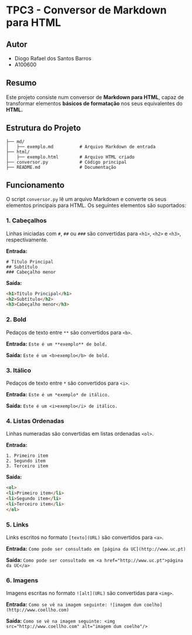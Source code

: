 # TPC3 - Conversor de Markdown para HTML

## Autor
- Diogo Rafael dos Santos Barros
- A100600

## Resumo
Este projeto consiste num conversor de **Markdown para HTML**, capaz de transformar elementos **básicos de formatação** nos seus equivalentes do **HTML.**

## Estrutura do Projeto
```
├── md/
│   ├── exemplo.md          # Arquivo Markdown de entrada
├── html/
│   ├── exemplo.html        # Arquivo HTML criado
├── conversor.py            # Código principal
├── README.md               # Documentação
```

## Funcionamento
O script `conversor.py` lê um arquivo Markdown e converte os seus elementos principais para HTML. Os seguintes elementos são suportados:

### 1. Cabeçalhos
Linhas iniciadas com `#`, `##` ou `###` são convertidas para `<h1>`, `<h2>` e `<h3>`, respectivamente.

**Entrada:**
```
# Título Principal
## Subtítulo
### Cabeçalho menor
```

**Saída:**
```html
<h1>Título Principal</h1>
<h2>Subtítulo</h2>
<h3>Cabeçalho menor</h3>
```

### 2. Bold
Pedaços de texto entre `**` são convertidos para `<b>`.

**Entrada:** `Este é um **exemplo** de bold.`

**Saída:** `Este é um <b>exemplo</b> de bold.`

### 3. Itálico
Pedaços de texto entre `*` são convertidos para `<i>`.

**Entrada:** `Este é um *exemplo* de itálico.`

**Saída:** `Este é um <i>exemplo</i> de itálico.`

### 4. Listas Ordenadas
Linhas numeradas são convertidas em listas ordenadas `<ol>`.

**Entrada:**
```
1. Primeiro item
2. Segundo item
3. Terceiro item
```

**Saída:**
```html
<ol>
<li>Primeiro item</li>
<li>Segundo item</li>
<li>Terceiro item</li>
</ol>
```

### 5. Links
Links escritos no formato `[texto](URL)` são convertidos para `<a>`.

**Entrada:** `Como pode ser consultado em [página da UC](http://www.uc.pt)`

**Saída:** `Como pode ser consultado em <a href="http://www.uc.pt">página da UC</a>`

### 6. Imagens
Imagens escritas no formato `![alt](URL)` são convertidas para `<img>`.

**Entrada:** `Como se vê na imagem seguinte: ![imagem dum coelho](http://www.coellho.com)`

**Saída:** `Como se vê na imagem seguinte: <img src="http://www.coellho.com" alt="imagem dum coelho"/>`
